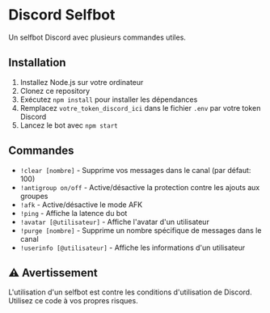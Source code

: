# Discord Selfbot

Un selfbot Discord avec plusieurs commandes utiles.

## Installation

1. Installez Node.js sur votre ordinateur
2. Clonez ce repository
3. Exécutez `npm install` pour installer les dépendances
4. Remplacez `votre_token_discord_ici` dans le fichier `.env` par votre token Discord
5. Lancez le bot avec `npm start`

## Commandes

- `!clear [nombre]` - Supprime vos messages dans le canal (par défaut: 100)
- `!antigroup on/off` - Active/désactive la protection contre les ajouts aux groupes
- `!afk` - Active/désactive le mode AFK
- `!ping` - Affiche la latence du bot
- `!avatar [@utilisateur]` - Affiche l'avatar d'un utilisateur
- `!purge [nombre]` - Supprime un nombre spécifique de messages dans le canal
- `!userinfo [@utilisateur]` - Affiche les informations d'un utilisateur

## ⚠️ Avertissement

L'utilisation d'un selfbot est contre les conditions d'utilisation de Discord. Utilisez ce code à vos propres risques.
